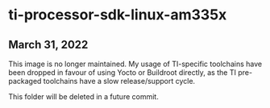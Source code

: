 # ti-processor-sdk-linux-am335x

## March 31, 2022

This image is no longer maintained. My usage of TI-specific toolchains have been dropped in favour of using Yocto or Buildroot directly, as the TI pre-packaged toolchains have a slow release/support cycle.

This folder will be deleted in a future commit.
